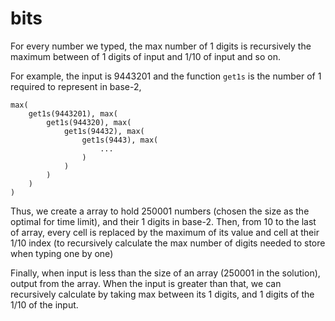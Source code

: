 # bits

For every number we typed, the max number of 1 digits is recursively the maximum between of 1 digits of input and 1/10 of input and so on.

For example, the input is 9443201 and the function `get1s` is the number of 1 required to represent in base-2,

```
max(
    get1s(9443201), max(
        get1s(944320), max(
            get1s(94432), max(
                get1s(9443), max(
                    ...
                )
            )
        )
    )
)
```

Thus, we create a array to hold 250001 numbers (chosen the size as the optimal for time limit), and their 1 digits in base-2. Then, from 10 to the last of array, every cell is replaced by the maximum of its value and cell at their 1/10 index (to recursively calculate the max number of digits needed to store when typing one by one)

Finally, when input is less than the size of an array (250001 in the solution), output from the array. When the input is greater than that, we can recursively calculate by taking max between its 1 digits, and 1 digits of the 1/10 of the input. 
